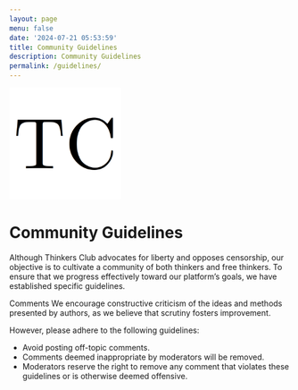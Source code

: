 ```yaml
---
layout: page
menu: false
date: '2024-07-21 05:53:59'
title: Community Guidelines
description: Community Guidelines
permalink: /guidelines/
---
```


<img class="img-rounded" src="/assets/img/uploads/thinkersclub.png" alt="Thinkers Club logo" width="200">

# Community Guidelines

Although Thinkers Club advocates for liberty and opposes censorship, our
objective is to cultivate a community of both thinkers and free
thinkers. To ensure that we progress effectively toward our platform’s
goals, we have established specific guidelines.

Comments We encourage constructive criticism of the ideas and methods
presented by authors, as we believe that scrutiny fosters improvement.


However, please adhere to the following guidelines:

- Avoid posting off-topic comments.
- Comments deemed inappropriate by moderators will be removed.
- Moderators reserve the right to remove any comment that violates these guidelines or is otherwise deemed offensive.
